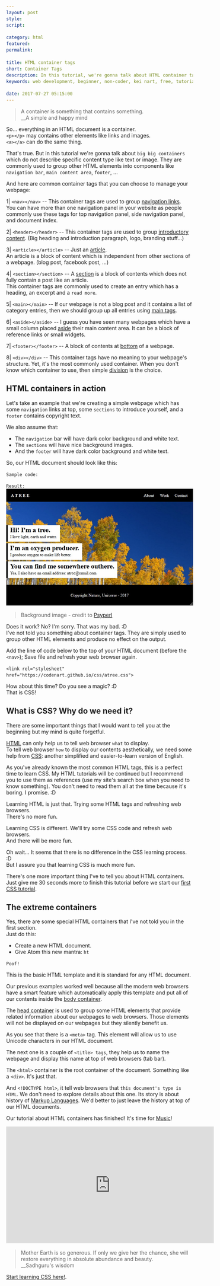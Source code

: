 ```yaml
---
layout: post
style:
script:

category: html
featured:
permalink:

title: HTML container tags
short: Container Tags
description: In this tutorial, we're gonna talk about HTML container tags and their uses. <br>A container is something that contains something. <br>Does it sound silly? :D :D :D
keywords: web development, beginner, non-coder, kei nart, free, tutorial, coding, programming, code nart, html, container, basic, template, css, intro

date: 2017-07-27 05:15:00
---
```


> A container is something that contains something.  
> \_\_A simple and happy mind

So... everything in an HTML document is a container.  
`<p></p>` may contains other elements like links and images.  
`<a></a>` can do the same thing.  

That's true. But in this tutorial we're gonna talk about `big big containers`
which do not describe specific content type like text or image. They are commonly
used to group other HTML elements into components like `navigation bar`, `main
content area`, `footer`, ...

And here are common container tags that you can choose to manage your webpage:

1| `<nav></nav>` -- This container tags are used to group
[navigation links](https://www.w3schools.com/tags/tag_nav.asp "ext").  
You can have more than one navigation panel in your website as people commonly
use these tags for top navigation panel, side navigation panel, and document index.

2| `<header></header>` -- This container tags are used to group
[introductory content](https://www.w3schools.com/tags/tag_header.asp "ext").
(Big heading and introduction paragraph, logo, branding stuff...)

3| `<article></article>` -- Just an
[article](https://www.w3schools.com/tags/tag_article.asp "ext").  
An article is a block of content which is independent from other sections of a
webpage. (blog post, facebook post, ...)

4| `<section></section>` -- A
[section](https://www.w3schools.com/tags/tag_section.asp "ext") is a block of
contents which does not fully contain a post like an article.  
This container tags are commonly used to create an entry which has a heading,
an excerpt and a `read more`.

5| `<main></main>` -- If our webpage is not a blog post and it contains a list
of category entries, then we should group up all entries using
[main tags](https://www.w3schools.com/tags/tag_main.asp "ext").

6| `<aside></aside>` -- I guess you have seen many webpages which have a small
column placed [aside](https://www.w3schools.com/tags/tag_aside.asp "ext") their
main content area. It can be a block of reference links or small widgets.

7| `<footer></footer>` -- A block of contents at
[bottom](https://www.w3schools.com/TAgs/tag_footer.asp "ext") of a webpage.  

8| `<div></div>` -- This container tags have no meaning to your webpage's
structure. Yet, it's the most commonly used container. When you don't know
which container to use, then simple
[division](https://www.w3schools.com/tags/tag_div.asp "ext") is the choice.

## HTML containers in action

Let's take an example that we're creating a simple webpage which has some
`navigation` links at top, some `sections` to introduce yourself, and a
`footer` contains copyright text.

We also assume that:
- The `navigation` bar will have dark color background and
white text.  
- The `sections` will have nice background images.  
- And the `footer` will have dark color background and white text.

So, our HTML document should look like this:

`Sample code:`
<script src="https://gist.github.com/codenart/d24a7671123cdc6105d2295150fa7e2f.js">
</script>

`Result:`
![credit to Psyperl](/images/html/4/atree.jpg)
> Background image - credit to [Psyperl](https://www.freecodecamp.org/psyperl "ext")

Does it work? No? I'm sorry. That was my bad. :D  
I've not told you something about container tags. They are simply used to group
other HTML elements and produce no effect on the output.

Add the line of code below to the top of your HTML document (before the `<nav>`);
Save file and refresh your web browser again.

`<link rel="stylesheet" href="https://codenart.github.io/css/atree.css">`

How about this time? Do you see a magic? :D  
That is CSS!

## What is CSS? Why do we need it?

There are some important things that I would want to tell you at the beginning
but my mind is quite forgetful.

[HTML](https://developer.mozilla.org/en-US/docs/Web/HTML "ext") can only help
us to tell web browser `what` to display.  
To tell web browser `how` to display our contents aesthetically, we need some
help from [CSS](https://developer.mozilla.org/en-US/docs/Web/CSS "ext"): another
simplified and easier-to-learn version of English.

As you've already known the most common HTML tags, this is a perfect time to
learn CSS. My HTML tutorials will be continued but I recommend you to use them
as references (use my site's search box when you need to know something). You
don't need to read them all at the time because it's boring. I promise. :D

Learning HTML is just that. Trying some HTML tags and refreshing web browsers.  
There's no more fun.

Learning CSS is different. We'll try some CSS code and refresh web browsers.  
And there will be more fun.

Oh wait... It seems that there is no difference in the CSS learning process. :D  
But I assure you that learning CSS is much more fun.

There's one more important thing I've to tell you about HTML containers.  
Just give me 30 seconds more to finish this tutorial before we start our
[first CSS tutorial](https://codenart.github.io/beauty/ "ext").

## The extreme containers

Yes, there are some special HTML containers that I've not told you in the first section.  
Just do this:

- Create a new HTML document.
- Give Atom this new mantra: `ht`

`Poof!`
<script src="https://gist.github.com/codenart/862e4da903b23cd62d38aee05726889a.js">
</script>

This is the basic HTML template and it is standard for any HTML document.  

Our previous examples worked well because all the modern web browsers have a
smart feature which automatically apply this template and put all of our contents
inside the
[body container](https://www.w3schools.com/tags/tag_body.asp "ext").

The [head container](https://www.w3schools.com/tags/tag_head.asp "ext") is used
to group some HTML elements that provide related information about our webpages
to web browsers. Those elements will not be displayed on our webpages but they
silently benefit us.

As you see that there is a `<meta>` tag. This element will allow us to use
Unicode characters in our HTML document.

The next one is a couple of `<title> tags`, they help us to name the webpage and
display this name at top of web browsers (tab bar).

The `<html>` container is the root container of the document. Something like a
`<div>`. It's just that.

And `<!DOCTYPE html>`, it tell web browsers that `this document's type is HTML`.
We don't need to explore details about this one. Its story is about history of
[Markup Languages](https://en.wikipedia.org/wiki/Markup_language "ext").
We'd better to just leave the history at top of our HTML documents.

Our tutorial about HTML containers has finished! It's time for
[Music](https://www.youtube.com/watch?v=n-BXNXvTvV4 "ext")!

<div class="embed">
   <iframe width="560" height="315"
           src="https://www.youtube.com/embed/wTeRQ16O798?ecver=1"
           frameborder="0" allowfullscreen>
   </iframe>
</div>

> Mother Earth is so generous. If only we give her the chance, she will restore
> everything in absolute abundance and beauty.  
> \_\_Sadhguru's wisdom

[Start learning CSS here!](https://codenart.github.io/beauty/).
